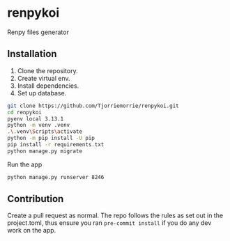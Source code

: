 # renpykoi

Renpy files generator

## Installation

1. Clone the repository.
2. Create virtual env.
3. Install dependencies.
4. Set up database.

```bash
git clone https://github.com/Tjorriemorrie/renpykoi.git
cd renpykoi
pyenv local 3.13.1
python -m venv .venv
.\.venv\Scripts\activate
python -m pip install -U pip
pip install -r requirements.txt
python manage.py migrate
```

Run the app

```bash
python manage.py runserver 8246
```

## Contribution

 Create a pull request as normal. The repo follows the rules as set out in the project.toml,
thus ensure you ran `pre-commit install` if you do any dev work on the app.

